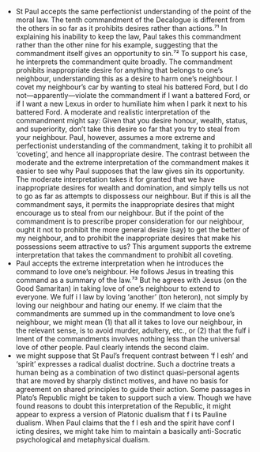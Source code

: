 - St Paul accepts the same perfectionist understanding of the point of the moral law. The tenth commandment of the Decalogue is different from the others in so far as it prohibits desires rather than actions.⁷¹ In explaining his inability to keep the law, Paul takes this commandment rather than the other nine for his example, suggesting that the commandment itself gives an opportunity to sin.⁷² To support his case, he interprets the commandment quite broadly. The commandment prohibits inappropriate desire for anything that belongs to one’s neighbour, understanding this as a desire to harm one’s neighbour. I covet my neighbour’s car by wanting to steal his battered Ford, but I do not—apparently—violate the commandment if I want a battered Ford, or if I want a new Lexus in order to humiliate him when I park it next to his battered Ford. A moderate and realistic interpretation of the commandment might say: Given that you desire honour, wealth, status, and superiority, don’t take this desire so far that you try to steal from your neighbour. Paul, however, assumes a more extreme and perfectionist understanding of the commandment, taking it to prohibit all ‘coveting’, and hence all inappropriate desire. The contrast between the moderate and the extreme interpretation of the commandment makes it easier to see why Paul supposes that the law gives sin its opportunity. The moderate interpretation takes it for granted that we have inappropriate desires for wealth and domination, and simply tells us not to go as far as attempts to dispossess our neighbour. But if this is all the commandment says, it permits the inappropriate desires that might encourage us to steal from our neighbour. But if the point of the commandment is to prescribe proper consideration for our neighbour, ought it not to prohibit the more general desire (say) to get the better of my neighbour, and to prohibit the inappropriate desires that make his possessions seem attractive to us? This argument supports the extreme interpretation that takes the commandment to prohibit all coveting.
- Paul accepts the extreme interpretation when he introduces the command to love one’s neighbour. He follows Jesus in treating this command as a summary of the law.⁷³ But he agrees with Jesus (on the Good Samaritan) in taking love of one’s neighbour to extend to everyone. We fulf i l law by loving ‘another’ (ton heteron), not simply by loving our neighbour and hating our enemy. If we claim that the commandments are summed up in the commandment to love one’s neighbour, we might mean (1) that all it takes to love our neighbour, in the relevant sense, is to avoid murder, adultery, etc., or (2) that the fulf i lment of the commandments involves nothing less than the universal love of other people. Paul clearly intends the second claim.
- we might suppose that St Paul’s frequent contrast between ‘f l esh’ and ‘spirit’ expresses a radical dualist doctrine. Such a doctrine treats a human being as a combination of two distinct quasi-personal agents that are moved by sharply distinct motives, and have no basis for agreement on shared principles to guide their action. Some passages in Plato’s Republic might be taken to support such a view. Though we have found reasons to doubt this interpretation of the Republic, it might appear to express a version of Platonic dualism that f i ts Pauline dualism. When Paul claims that the f l esh and the spirit have conf l icting desires, we might take him to maintain a basically anti-Socratic psychological and metaphysical dualism.